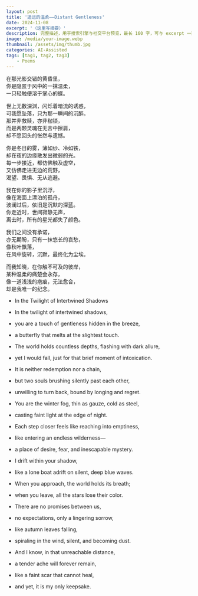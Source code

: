 ```yaml
---
layout: post
title: '遥远的温柔——Distant Gentleness'
date: 2024-11-08
excerpt: '（这里写摘要）'
description: 完整描述，用于搜索引擎与社交平台预览，最长 160 字，可与 excerpt 一致
image: /media/your-image.webp
thumbnail: /assets/img/thumb.jpg
categories: AI-Assisted
tags: [tag1, tag2, tag3]
    - Poems
---
```


在那光影交错的黄昏里，  
你是隐匿于风中的一抹温柔，  
一只轻触便溶于掌心的蝶。

世上无数深渊，闪烁着暗流的诱惑，  
可我愿坠落，只为那一瞬间的沉醉。  
那并非救赎，亦非枷锁，  
而是两颗灵魂在无言中擦肩，  
却不愿回头的怅然与遗憾。

你是冬日的雾，薄如纱、冷如铁，  
却在夜的边缘散发出微弱的光。  
每一步接近，都仿佛触及虚空，  
又仿佛走进无边的荒野，  
渴望、畏惧、无从逃避。

我在你的影子里沉浮，  
像在海面上漂泊的孤舟，  
波澜过后，依旧是沉默的深蓝。  
你走近时，世间寂静无声，  
离去时，所有的星光都失了颜色。

我们之间没有承诺，  
亦无期盼，只有一抹悠长的哀愁，  
像秋叶飘落，  
在风中旋转，沉默，最终化为尘埃。

而我知晓，在你触不可及的彼岸，  
某种温柔的痛楚会永存，  
像一道浅浅的疤痕，无法愈合，  
却是我唯一的纪念。

- In the Twilight of Intertwined Shadows
- In the twilight of intertwined shadows,
- you are a touch of gentleness hidden in the breeze,
- a butterfly that melts at the slightest touch.

- The world holds countless depths, flashing with dark allure,
- yet I would fall, just for that brief moment of intoxication.
- It is neither redemption nor a chain,
- but two souls brushing silently past each other,
- unwilling to turn back, bound by longing and regret.

- You are the winter fog, thin as gauze, cold as steel,
- casting faint light at the edge of night.
- Each step closer feels like reaching into emptiness,
- like entering an endless wilderness—
- a place of desire, fear, and inescapable mystery.

- I drift within your shadow,
- like a lone boat adrift on silent, deep blue waves.
- When you approach, the world holds its breath;
- when you leave, all the stars lose their color.

- There are no promises between us,
- no expectations, only a lingering sorrow,
- like autumn leaves falling,
- spiraling in the wind, silent, and becoming dust.

- And I know, in that unreachable distance,
- a tender ache will forever remain,
- like a faint scar that cannot heal,
- and yet, it is my only keepsake.